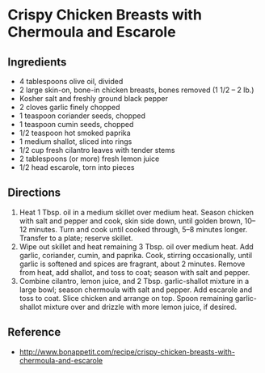 # Crispy Chicken Breasts with Chermoula and Escarole

## Ingredients

* 4 tablespoons olive oil, divided
* 2 large skin-on, bone-in chicken breasts, bones removed (1 1/2 – 2 lb.)
* Kosher salt and freshly ground black pepper
* 2 cloves garlic finely chopped
* 1 teaspoon coriander seeds, chopped
* 1 teaspoon cumin seeds, chopped
* 1/2 teaspoon hot smoked paprika
* 1 medium shallot, sliced into rings
* 1/2 cup fresh cilantro leaves with tender stems
* 2 tablespoons (or more) fresh lemon juice
* 1/2 head escarole, torn into pieces

## Directions

1. Heat 1 Tbsp. oil in a medium skillet over medium heat. Season chicken with salt and pepper and cook, skin side down, until golden brown, 10–12 minutes. Turn and cook until cooked through, 5–8 minutes longer. Transfer to a plate; reserve skillet.
2. Wipe out skillet and heat remaining 3 Tbsp. oil over medium heat. Add garlic, coriander, cumin, and paprika. Cook, stirring occasionally, until garlic is softened and spices are fragrant, about 2 minutes. Remove from heat, add shallot, and toss to coat; season with salt and pepper.
3. Combine cilantro, lemon juice, and 2 Tbsp. garlic-shallot mixture in a large bowl; season chermoula with salt and pepper. Add escarole and toss to coat. Slice chicken and arrange on top. Spoon remaining garlic-shallot mixture over and drizzle with more lemon juice, if desired.

## Reference

* <http://www.bonappetit.com/recipe/crispy-chicken-breasts-with-chermoula-and-escarole>
